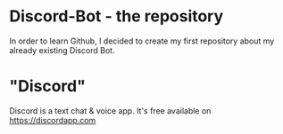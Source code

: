 # Discord-Bot - the repository

In order to learn Github, I decided to create my first repository about my already existing Discord Bot.





# "Discord"

Discord is a text chat & voice app. It's free available on https://discordapp.com



 
